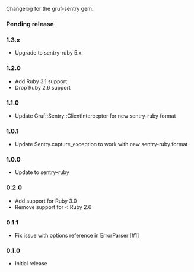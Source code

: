 Changelog for the gruf-sentry gem.

### Pending release

### 1.3.x

- Upgrade to sentry-ruby 5.x

### 1.2.0

- Add Ruby 3.1 support
- Drop Ruby 2.6 support

### 1.1.0

- Update Gruf::Sentry::ClientInterceptor for new sentry-ruby format

### 1.0.1

- Update Sentry.capture_exception to work with new sentry-ruby format

### 1.0.0

- Update to sentry-ruby

### 0.2.0

- Add support for Ruby 3.0
- Remove support for < Ruby 2.6

### 0.1.1

- Fix issue with options reference in ErrorParser [#1]

### 0.1.0

* Initial release
